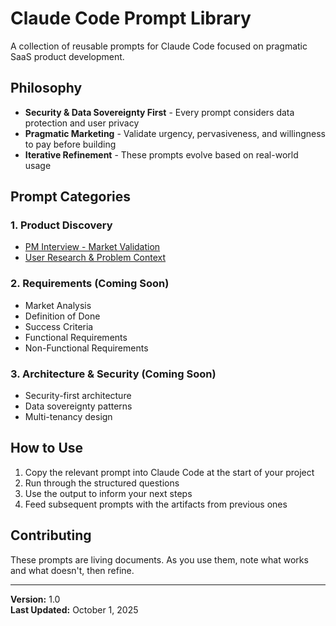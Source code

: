 # Claude Code Prompt Library

A collection of reusable prompts for Claude Code focused on pragmatic SaaS product development.

## Philosophy

- **Security & Data Sovereignty First** - Every prompt considers data protection and user privacy
- **Pragmatic Marketing** - Validate urgency, pervasiveness, and willingness to pay before building
- **Iterative Refinement** - These prompts evolve based on real-world usage

## Prompt Categories

### 1. Product Discovery
- [PM Interview - Market Validation](./product-discovery/01-pm-interview.md)
- [User Research & Problem Context](./product-discovery/02-user-research.md)

### 2. Requirements (Coming Soon)
- Market Analysis
- Definition of Done
- Success Criteria
- Functional Requirements
- Non-Functional Requirements

### 3. Architecture & Security (Coming Soon)
- Security-first architecture
- Data sovereignty patterns
- Multi-tenancy design

## How to Use

1. Copy the relevant prompt into Claude Code at the start of your project
2. Run through the structured questions
3. Use the output to inform your next steps
4. Feed subsequent prompts with the artifacts from previous ones

## Contributing

These prompts are living documents. As you use them, note what works and what doesn't, then refine.

---

**Version:** 1.0  
**Last Updated:** October 1, 2025